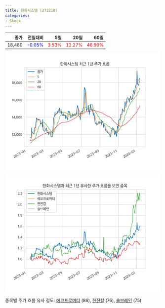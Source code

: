 ```yaml
---
title: 한화시스템 (272210)
categories:
- Stock
---
```


|종가|전일대비|5일|20일|60일|
|---:|-------:|--:|---:|---:|
|18,480|<span style="color: blue">-0.05%</span>|<span style="color: red">3.53%</span>|<span style="color: red">12.27%</span>|<span style="color: red">46.90%</span>|


<!-- more -->

![272210](/assets/images/stock/272210.png)

![272210](/assets/images/stock/272210_sim.png)

종목별 주가 흐름 유사 정도:
[에코프로머티](/stock/450080/) (86),
[한진칼](/stock/180640/) (76),
[솔브레인](/stock/357780/) (75)